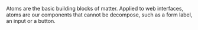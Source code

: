 Atoms are the basic building blocks of matter. Applied to web interfaces, atoms are our components that cannot be decompose, such as a form label, an input or a button.
